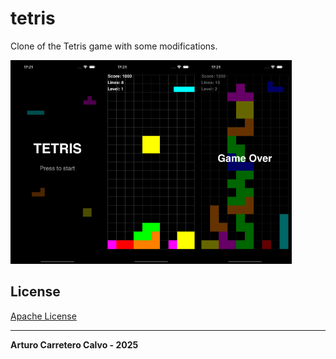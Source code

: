 # tetris

Clone of the Tetris game with some modifications.

<p><img src="https://github.com/ArtCC/tetris/blob/main/Screenshots/1.png" width="150"><img src="https://github.com/ArtCC/tetris/blob/main/Screenshots/2.png" width="150"><img src="https://github.com/ArtCC/tetris/blob/main/Screenshots/3.png" width="150"></p>

## License

[Apache License](LICENSE)

---

**Arturo Carretero Calvo - 2025**
